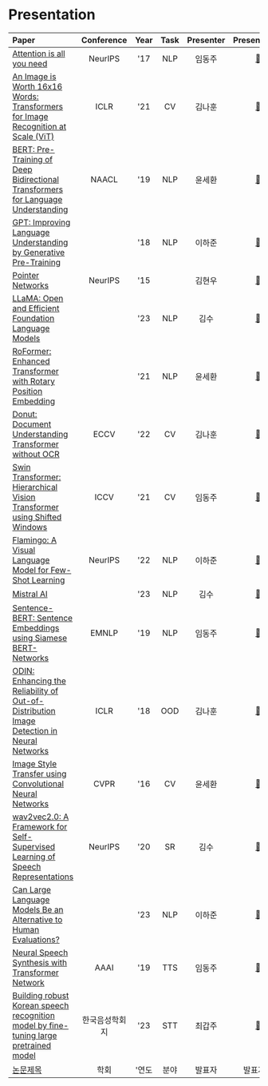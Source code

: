 # Presentation


 | Paper | Conference | Year | Task | Presenter | Presentation | References |
 |:---|:---:|:---:|:---:|:---:|:---:|:---:|
 | [Attention is all you need](https://proceedings.neurips.cc/paper_files/paper/2017/hash/3f5ee243547dee91fbd053c1c4a845aa-Abstract.html) | NeurIPS | '17 | NLP | 임동주 | [📎](data/Attention%20is%20All%20You%20Need.pdf)|
 | [An Image is Worth 16x16 Words: Transformers for Image Recognition at Scale (ViT)](https://arxiv.org/abs/2010.11929) | ICLR | '21 | CV | 김나훈 | [📎](data/presentation_vit.pdf) | 
 | [BERT: Pre-Training of Deep Bidirectional Transformers for Language Understanding](https://arxiv.org/abs/1810.04805v2) | NAACL | '19 | NLP | 윤세환 | [📎](data/BERT.pdf) | 
 | [GPT: Improving Language Understanding by Generative Pre-Training](https://www.mikecaptain.com/resources/pdf/GPT-1.pdf) |  | '18 | NLP | 이하준 | [📎](data/GPT.pdf)
 | [Pointer Networks](https://proceedings.neurips.cc/paper_files/paper/2015/hash/29921001f2f04bd3baee84a12e98098f-Abstract.html) | NeurIPS | '15 | | 김현우 | [📎](data/Pointer_Network.pdf) |
 | [LLaMA: Open and Efficient Foundation Language Models](https://arxiv.org/abs/2302.13971) |  | '23 | NLP | 김수 | [📎](data/LLaMA.pdf) |
 | [RoFormer: Enhanced Transformer with Rotary Position Embedding](https://arxiv.org/pdf/2104.09864&hl=ja&sa=X&ei=5B0dZcHLGJ2h6rQPweSL0A0&scisig=AFWwaebUGjvb4JBysy2Z1l7aHWfJ&oi=scholarr) |  | '21 | NLP | 윤세환 | [📎](data/RoFormer%20_%20Enhanced%20Transformer%20with%20Rotary%20Position%20Embedding.pdf) | 
 | [Donut: Document Understanding Transformer without OCR](https://sangdooyun.github.io/data/kim2021donut.pdf) | ECCV | '22 | CV | 김나훈 | [📎](data/presentation_donut.pdf) | 
 | [Swin Transformer: Hierarchical Vision Transformer using Shifted Windows](https://openaccess.thecvf.com/content/ICCV2021/html/Liu_Swin_Transformer_Hierarchical_Vision_Transformer_Using_Shifted_Windows_ICCV_2021_paper) | ICCV | '21 | CV | 임동주 | [📎](data/Swin%20Transformer.pdf) |
 | [Flamingo: A Visual Language Model for Few-Shot Learning](https://proceedings.neurips.cc/paper_files/paper/2022/hash/960a172bc7fbf0177ccccbb411a7d800-Abstract-Conference.html) | NeurIPS | '22 | NLP | 이하준 | [📎](data/flamingo.pdf)
 | [Mistral AI](https://arxiv.org/pdf/2310.06825.pdf) |  | '23 | NLP | 김수 | [📎](data/Mistral%207B.pdf) |
 | [Sentence-BERT: Sentence Embeddings using Siamese BERT-Networks](https://arxiv.org/abs/1908.10084) | EMNLP | '19 | NLP | 임동주 | [📎](data/Sentence_Bert.pdf) |
 | [ODIN: Enhancing the Reliability of Out-of-Distribution Image Detection in Neural Networks](https://arxiv.org/abs/1706.02690) | ICLR | '18 | OOD | 김나훈 | [📎](data/presentation_odin.pdf) | 
 | [Image Style Transfer using Convolutional Neural Networks](https://openaccess.thecvf.com/content_cvpr_2016/html/Gatys_Image_Style_Transfer_CVPR_2016_paper.html) | CVPR | '16 | CV | 윤세환 | [📎](data/Image%20Style%20Transfer%20Using%20Convolutional%20Neural%20Networks.pdf) | 
 | [wav2vec2.0: A Framework for Self-Supervised Learning of Speech Representations](https://proceedings.neurips.cc/paper/2020/hash/92d1e1eb1cd6f9fba3227870bb6d7f07-Abstract.html) | NeurIPS | '20 | SR | 김수 | [📎](data/Wav2vec%202.0.pdf) |
 | [Can Large Language Models Be an Alternative to Human Evaluations?](https://arxiv.org/pdf/2305.01937.pdf) |  | '23 | NLP | 이하준 | [📎](data/LLMEvaluation.pdf)|
 | [Neural Speech Synthesis with Transformer Network](https://arxiv.org/pdf/1809.08895.pdf) | AAAI | '19 | TTS | 임동주 | [📎](data/Neural_Speech_Synthesis_with_Transformer_Network.pdf) |
 | [Building robust Korean speech recognition model by fine-tuning large pretrained model](https://www.eksss.org/archive/view_article?doi=10.13064/KSSS.2023.15.3.075) | 한국음성학회지 | '23 | STT | 최갑주 | [📎](https://github.com/bear-stew/Presentation/blob/main/data/Korean%20speech%20recognition%20model%20by%20fine-tuning.pdf) |
 | [논문제목](#) | 학회 | '연도 | 분야 | 발표자 | 발표자료 | 참고자료 |
